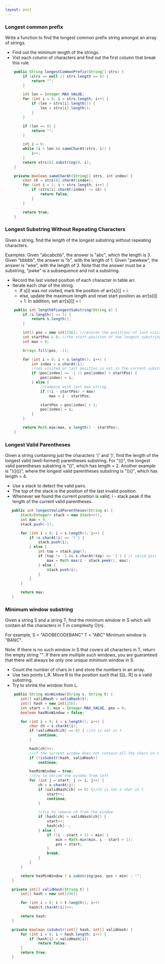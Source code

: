 ```yaml
---
layout: post
---
```


### Longest common prefix

Write a function to find the longest common prefix string amongst an array of strings.

* Find out the minimum length of the strings.
* Vist each column of characters and find out the first column that break this rule.

```java
    public String longestCommonPrefix(String[] strs) {
        if (strs == null || strs.length == 0) {
            return "";
        }

        int len = Integer.MAX_VALUE;
        for (int i = 0; i < strs.length; i++) {
            if (len > strs[i].length()) {
                len = strs[i].length();
            }
        }

        if (len == 0) {
            return "";
        }

        int i = 0;
        while (i < len && sameCharAt(strs, i)) {
            i++;
        }
        return strs[0].substring(0, i);
    }

    private boolean sameCharAt(String[] strs, int index) {
        char ch = strs[0].charAt(index);
        for (int i = 1; i < strs.length; i++) {
            if (strs[i].charAt(index) != ch) {
                return false;
            }
        }

        return true;
    }
```

### Longest Substring Without Repeating Characters

Given a string, find the length of the longest substring without repeating characters.

Examples:
Given "abcabcbb", the answer is "abc", which the length is 3.
Given "bbbbb", the answer is "b", with the length of 1.
Given "pwwkew", the answer is "wke", with the length of 3. Note that the answer must be a substring, "pwke" is a subsequence and not a substring.

* Record the last visited position of each character in table arr.
* Iterate each char of the string. 
    * If s[i] was not visited, mark the position of arr[s[i]] = i.
    * else, update the maximum length and reset start position as arr[s[i]] + 1. In addition, set arr[s[i]] = i

```java
    public int lengthOfLongestSubstring(String s) {
        if (s.length() <= 1) {
            return s.length();
        }

        int[] pos = new int[256]; //records the positions of last visited chars
        int startPos = 0; //the start position of the longest substring
        int max = 0;

        Arrays.fill(pos, -1);

        for (int i = 0; i < s.length(); i++) {
            int index = s.charAt(i);
            //not visited or last position is not in the current substring
            if (pos[index] == -1 || pos[index] < startPos) {
                pos[index] = i;
            } else {
                //compare with last max string
                if ((i - startPos) > max)
                    max = i - startPos;

                startPos = pos[index] + 1;
                pos[index] = i;
            }
        }

        return Math.max(max, s.length() - startPos);
    }
```

### Longest Valid Parentheses

 Given a string containing just the characters '(' and ')', find the length of the longest valid (well-formed) parentheses substring.
 For "(()", the longest valid parentheses substring is "()", which has length = 2.
 Another example is ")()())", where the longest valid parentheses substring is "()()", which has length = 4.
 
 * Use a stack to detect the valid pairs.
 * The top of the stack is the position of the last invalid position.
 * Whenever we found the current position is valid, i - stack.peak if the length of the current valid parentheses.
 
 ```java
    public int longestValidParentheses(String s) {
        Stack<Integer> stack = new Stack<>();
        int max = 0;
        stack.push(-1);

        for (int i = 0; i < s.length(); i++) {
            if (s.charAt(i) == '(') {
                stack.push(i);
            } else {
                int top = stack.pop();
                if (top != -1 && s.charAt(top) == '(') { // valid pair
                    max = Math.max(i - stack.peek(), max);
                } else {
                    stack.push(i);
                }
            }
        }

        return max;
    }
 ```
 
 ### Minimum window substring
 
 Given a string S and a string T, find the minimum window in S which will contain all the characters in T in complexity O(n).

For example,
S = "ADOBECODEBANC"
T = "ABC"
Minimum window is "BANC".

Note:
If there is no such window in S that covers all characters in T, return the empty string "".
If there are multiple such windows, you are guaranteed that there will always be only one unique minimum window in S.

* Count the number of chars in t and store the numbers in an array.
* Use two points L,R. Move R to the position such that S[L..R] is a valid substring.
* Try to shrink the window from L.
 
 ```java
     public String minWindow(String s, String t) {
        int[] validHash = validHash(t);
        int[] hash = new int[256];
        int start = 0, min = Integer.MAX_VALUE, pos = 0;
        boolean hasMinWindow = false;

        for (int i = 0; i < s.length(); i++) {
            char ch = s.charAt(i);
            if (validHash[ch] == 0) { //ch is not in t
                continue;
            }

            hash[ch]++;
            //if the current window does not contain all the chars in t
            if (!isSubstr(hash, validHash))
                continue;

            hasMinWindow = true;
            //try to shrink the window from left
            for (int j = start; j <= i; j++) {
                ch = s.charAt(j);
                if (validHash[ch] == 0) {//ch is not a char in t
                    start++;
                    continue;
                }

                //try to remove ch from the window
                if (hash[ch] > validHash[ch]) {
                    start++;
                    hash[ch]--;
                } else {
                    if ((i - start + 1) < min) {
                        min = Math.min(min, i - start + 1);
                        pos = start;
                    }
                    break;
                }
            }
        }

        return hasMinWindow ? s.substring(pos, pos + min) : "";
    }

    private int[] validHash(String t) {
        int[] hash = new int[256];

        for (int i = 0; i < t.length(); i++)
            hash[t.charAt(i)]++;

        return hash;
    }

    private boolean isSubstr(int[] hash, int[] validHash) {
        for (int i = 0; i < hash.length; i++) {
            if (hash[i] < validHash[i])
                return false;
        }
        return true;
    }
```
